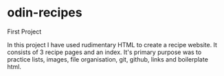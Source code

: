 # odin-recipes
First Project

In this project I have used rudimentary HTML to create a recipe website. It consists of 3 recipe pages and an index. 
It's primary purpose was to practice lists, images, file organisation, git, github, links and boilerplate html.

